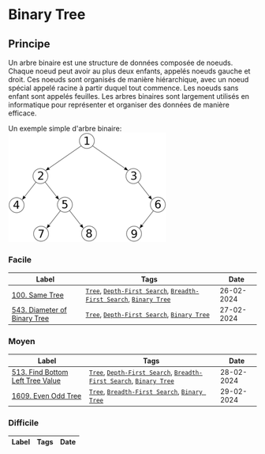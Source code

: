 # Binary Tree

## Principe

Un arbre binaire est une structure de données composée de noeuds. Chaque noeud peut avoir au plus deux enfants, appelés noeuds gauche et droit. Ces noeuds sont organisés de manière hiérarchique, avec un noeud spécial appelé racine à partir duquel tout commence.
Les noeuds sans enfant sont appelés feuilles. Les arbres binaires sont largement utilisés en informatique pour représenter et organiser des données de manière efficace.

Un exemple simple d'arbre binaire:  
<img src="../imgs/skills/binary_tree-1.png"/>

### Facile

| Label                                                                     | Tags                                                                                                                                                     | Date       |
| ------------------------------------------------------------------------- | -------------------------------------------------------------------------------------------------------------------------------------------------------- | ---------- |
| [100. Same Tree](../0100.%20Same%20Tree/)                                 | [`Tree`](./skills/tree.md), [`Depth-First Search`](./skills/dfs.md), [`Breadth-First Search`](./skills/bfs.md), [`Binary Tree`](./skills/binary_tree.md) | 26-02-2024 |
| [543. Diameter of Binary Tree](../0543.%20Diameter%20of%20Binary%20Tree/) | [`Tree`](./skills/tree.md), [`Depth-First Search`](./skills/dfs.md), [`Binary Tree`](./skills/binary_tree.md)                                            | 27-02-2024 |

### Moyen

| Label                                                                               | Tags                                                                                                                                                     | Date       |
| ----------------------------------------------------------------------------------- | -------------------------------------------------------------------------------------------------------------------------------------------------------- | ---------- |
| [513. Find Bottom Left Tree Value](../0513.%20Find%20Bottom%20Left%20Tree%20Value/) | [`Tree`](./skills/tree.md), [`Depth-First Search`](./skills/dfs.md), [`Breadth-First Search`](./skills/bfs.md), [`Binary Tree`](./skills/binary_tree.md) | 28-02-2024 |
| [1609. Even Odd Tree](../1609.%20Even%20Odd%20Tree/)                                | [`Tree`](./skills/tree.md), [`Breadth-First Search`](./skills/bfs.md), [`Binary Tree`](./skills/binary_tree.md)                                          | 29-02-2024 |

### Difficile

| Label | Tags | Date |
| ----- | ---- | ---- |
